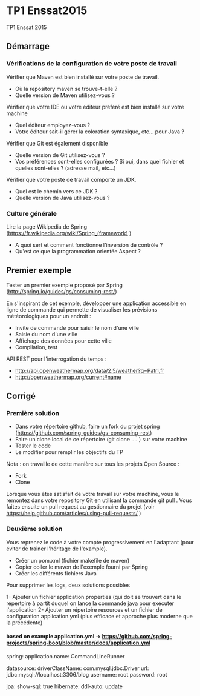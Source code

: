 # TP1 Enssat2015
TP1 Enssat 2015
## Démarrage
### Vérifications de la configuration de votre poste de travail

Vérifier que Maven est bien installé sur votre poste de travail.

* Où la repository maven se trouve-t-elle ?
* Quelle version de Maven utilisez-vous ?

Vérifier que votre IDE ou votre éditeur préféré est bien installé sur votre machine

* Quel éditeur employez-vous ?
* Votre éditeur sait-il gérer la coloration syntaxique, etc... pour Java ?

Vérifier que Git est également disponible

* Quelle version de Git utilisez-vous ?
* Vos préférences sont-elles configurées ? Si oui, dans quel fichier et quelles sont-elles ? (adresse mail, etc...)

Vérifier que votre poste de travail comporte un JDK. 

* Quel est le chemin vers ce JDK ?
* Quelle version de Java utilisez-vous ?

### Culture générale
Lire la page Wikipedia de Spring (https://fr.wikipedia.org/wiki/Spring_(framework) )

* A quoi sert et comment fonctionne l'inversion de contrôle ?
* Qu'est ce que la programmation orientée Aspect ?


## Premier exemple
Tester un premier exemple proposé par Spring (http://spring.io/guides/gs/consuming-rest/)

En s'inspirant de cet exemple, développer une application accessible en ligne de commande qui permette de visualiser les
prévisions météorologiques pour un endroit :

- Invite de commande pour saisir le nom d'une ville
- Saisie du nom d'une ville
- Affichage des données pour cette ville
- Compilation, test

API REST pour l'interrogation du temps :

- http://api.openweathermap.org/data/2.5/weather?q=Patri,fr
- http://openweathermap.org/current#name
## Corrigé
### Première solution

- Dans votre répertoire github, faire un fork du projet spring (https://github.com/spring-guides/gs-consuming-rest)
- Faire un clone local de ce répertoire (git clone .... ) sur votre machine
- Tester le code
- Le modifier pour remplir les objectifs du TP

Nota : on travaille de cette manière sur tous les projets Open Source :

- Fork
- Clone

Lorsque vous êtes satisfait de votre travail sur votre machine, vous le remontez dans votre repository Git en utilisant 
la commande git pull . Vous faites ensuite un pull request au gestionnaire du projet 
(voir https://help.github.com/articles/using-pull-requests/ ) 

### Deuxième solution

Vous reprenez le code à votre compte progressivement en l'adaptant (pour éviter de trainer l'héritage de l'example).

- Créer un pom.xml (fichier makefile de maven)
- Copier coller le maven de l'exemple fourni par Spring
- Créer les différents fichiers Java

Pour supprimer les logs, deux solutions possibles

1- Ajouter un fichier application.properties (qui doit se trouvert dans le répertoire à partit duquel on lance
la commande java pour exécuter l'application
2- Ajouter un répertoire resources et un fichier de configuration application.yml (plus efficace et approche plus
moderne que la précédente)

#### based on example application.yml -> https://github.com/spring-projects/spring-boot/blob/master/docs/application.yml

spring:
  application.name: CommandLineRunner
  
  datasource:
    driverClassName: com.mysql.jdbc.Driver
    url: jdbc:mysql://localhost:3306/blog
    username: root
    password: root
  
  jpa:
     show-sql: true
     hibernate:
       ddl-auto: update
